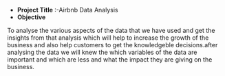 * **Project Title** :-Airbnb Data Analysis
* **Objective**

To analyse the various aspects of the data that we have used and get the insights from that analysis which will help to increase the growth of the business and also help customers to get the knowledgeble decisions.after analysing the data we will knew the which variables of the data are important and which are less and what the impact they are giving on the business.
